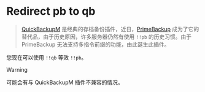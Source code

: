 # Redirect pb to qb

> [QuickBackupM](https://github.com/TISUnion/QuickBackupM) 是经典的存档备份插件，近日，[PrimeBackup](https://github.com/TISUnion/PrimeBackup) 成为了它的替代品，由于历史原因，许多服务器仍然有使用 `!!pb` 的历史习惯。由于 PrimeBackup 无法支持多指令前缀的功能，由此诞生此插件。

您现在可以使用 `!!qb` 等效 `!!pb`。

> [!WARNING]
> 可能会有与 QuickBackupM 插件不兼容的情况。
